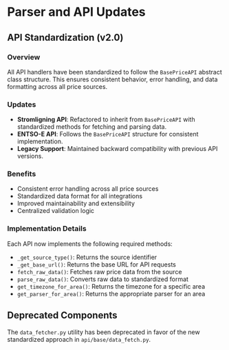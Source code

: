 # Parser and API Updates

## API Standardization (v2.0)

### Overview
All API handlers have been standardized to follow the `BasePriceAPI` abstract class structure. This ensures consistent behavior, error handling, and data formatting across all price sources.

### Updates
- **Stromligning API**: Refactored to inherit from `BasePriceAPI` with standardized methods for fetching and parsing data.
- **ENTSO-E API**: Follows the `BasePriceAPI` structure for consistent implementation.
- **Legacy Support**: Maintained backward compatibility with previous API versions.

### Benefits
- Consistent error handling across all price sources
- Standardized data format for all integrations
- Improved maintainability and extensibility
- Centralized validation logic

### Implementation Details
Each API now implements the following required methods:
- `_get_source_type()`: Returns the source identifier
- `_get_base_url()`: Returns the base URL for API requests
- `fetch_raw_data()`: Fetches raw price data from the source
- `parse_raw_data()`: Converts raw data to standardized format
- `get_timezone_for_area()`: Returns the timezone for a specific area
- `get_parser_for_area()`: Returns the appropriate parser for an area

## Deprecated Components
The `data_fetcher.py` utility has been deprecated in favor of the new standardized approach in `api/base/data_fetch.py`. 